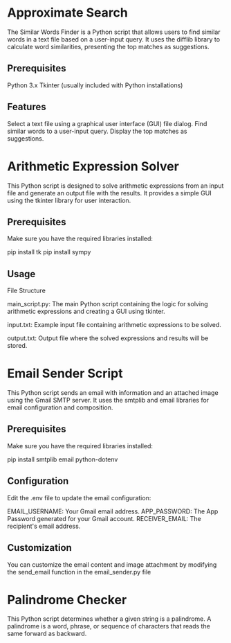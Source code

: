 # Approximate Search

The Similar Words Finder is a Python script that allows users to find similar words in a text file based on a user-input query. It uses the difflib library to calculate word similarities, presenting the top matches as suggestions.

## Prerequisites

Python 3.x
Tkinter (usually included with Python installations)

## Features

Select a text file using a graphical user interface (GUI) file dialog.
Find similar words to a user-input query.
Display the top matches as suggestions.


# Arithmetic Expression Solver

This Python script is designed to solve arithmetic expressions from an input file and generate an output file with the results. It provides a simple GUI using the tkinter library for user interaction.

## Prerequisites

Make sure you have the required libraries installed:

pip install tk
pip install sympy

## Usage

File Structure

main_script.py: The main Python script containing the logic for solving arithmetic expressions and creating a GUI using tkinter.

input.txt: Example input file containing arithmetic expressions to be solved.

output.txt: Output file where the solved expressions and results will be stored.


# Email Sender Script

This Python script sends an email with information and an attached image using the Gmail SMTP server. It uses the smtplib and email libraries for email configuration and composition.

## Prerequisites

Make sure you have the required libraries installed:

pip install smtplib email python-dotenv

## Configuration

Edit the .env file to update the email configuration:

EMAIL_USERNAME: Your Gmail email address.
APP_PASSWORD: The App Password generated for your Gmail account.
RECEIVER_EMAIL: The recipient's email address.

## Customization

You can customize the email content and image attachment by modifying the send_email function in the email_sender.py file


# Palindrome Checker

This Python script determines whether a given string is a palindrome. A palindrome is a word, phrase, or sequence of characters that reads the same forward as backward.
